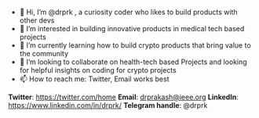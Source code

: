 - 👋 Hi, I’m @drprk , a curiosity coder who likes to build products with other devs
- 👀 I’m interested in building innovative products in medical tech based projects 
- 🌱 I’m currently learning how to build crypto products that bring value to the community
- 💞️ I’m looking to collaborate on health-tech based Projects and looking for helpful insights on coding for crypto projects
- 📫 How to reach me: Twitter, Email works best

**Twitter**: https://twitter.com/home
**Email**: drprakash@ieee.org
**LinkedIn**: https://www.linkedin.com/in/drprk/
**Telegram handle**: @drprk

